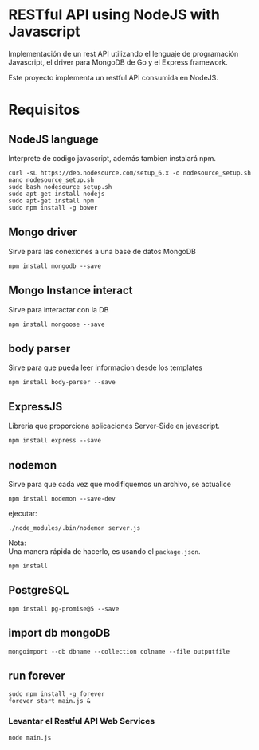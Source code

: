 # RESTful API using NodeJS with Javascript

Implementación de un rest API utilizando el lenguaje de programación Javascript, el driver para MongoDB de Go y el Express framework.

Este proyecto implementa un restful API consumida en NodeJS.

# Requisitos

## NodeJS language

Interprete de codigo javascript, además tambien instalará npm.

    curl -sL https://deb.nodesource.com/setup_6.x -o nodesource_setup.sh
    nano nodesource_setup.sh 
    sudo bash nodesource_setup.sh 
    sudo apt-get install nodejs
    sudo apt-get install npm
    sudo npm install -g bower

## Mongo driver

Sirve para las conexiones a una base de datos MongoDB

    npm install mongodb --save 

## Mongo Instance interact

Sirve para interactar con la DB

    npm install mongoose --save
    
## body parser

Sirve para que pueda leer informacion desde los templates

    npm install body-parser --save

## ExpressJS

Libreria que proporciona aplicaciones Server-Side en javascript.

    npm install express --save

## nodemon

Sirve para que cada vez que modifiquemos un archivo, se actualice

    npm install nodemon --save-dev

ejecutar:

    ./node_modules/.bin/nodemon server.js

Nota:  
Una manera rápida de hacerlo, es usando el `package.json`.

    npm install

## PostgreSQL

    npm install pg-promise@5 --save

## import db mongoDB

    mongoimport --db dbname --collection colname --file outputfile

## run forever

    sudo npm install -g forever
    forever start main.js &

### Levantar el Restful API Web Services

    node main.js

